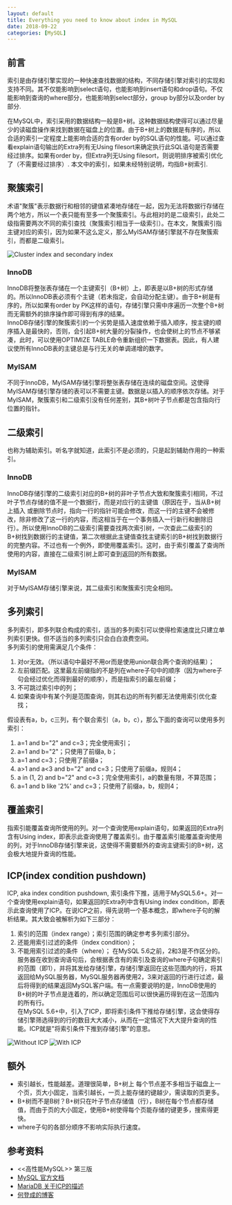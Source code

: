 ```yaml
---
layout: default
title: Everything you need to know about index in MySQL
date: 2018-09-22
categories: [MySQL]
---
```


## 前言

  索引是由存储引擎实现的一种快速查找数据的结构，不同存储引擎对索引的实现和支持不同。其不仅能影响到select语句，也能影响到insert语句和drop语句。不仅能影响到查询的where部分，也能影响到select部分，group by部分以及order by部分.
  <!--more-->
  在MySQL中，索引采用的数据结构一般是B+树。这种数据结构使得可以通过尽量少的读磁盘操作来找到数据在磁盘上的位置。由于B+树上的数据是有序的，所以合适的索引一定程度上能影响合适的含有order by的SQL语句的性能。可以通过查看explain语句输出的Extra列有无Using filesort来确定执行此SQL语句是否需要经过排序。如果有order by，但Extra列无Using filesort，则说明排序被索引优化了（不需要经过排序）.
  本文中的索引，如果未经特别说明，均指B+树索引.

## 聚簇索引

  术语"聚簇"表示数据行和相邻的键值紧凑地存储在一起，因为无法将数据行存储在两个地方，所以一个表只能有至多一个聚簇索引。与此相对的是二级索引，此处二级指需要两次不同的索引查找（聚簇索引相当于一级索引）。在本文，聚簇索引指主键对应的索引，因为如果不这么定义，那么MyISAM存储引擎就不存在聚簇索引，而都是二级索引。

![Cluster index and secondary index](/images/cluster-index-and-secondary-index.png)

### InnoDB

  InnoDB将整张表存储在一个主键索引（B+树）上，即表是以B+树的形式存储的。所以InnoDB表必须有个主键（若未指定，会自动分配主键）。由于B+树是有序的，所以如果有order by PK这样的语句，存储引擎只需中序遍历一次整个B+树而无需额外的排序操作即可得到有序的结果。  
  InnoDB存储引擎的聚簇索引的一个劣势是插入速度依赖于插入顺序，按主键的顺序插入是最快的，否则，会引起B+树大量的分裂操作，也会使树上的节点不够紧凑，此时，可以使用OPTIMIZE TABLE命令重新组织一下数据表。因此，有人建议使所有InnoDB表的主键总是与行无关的单调递增的数字。

### MyISAM

  不同于InnoDB，MyISAM存储引擎将整张表存储在连续的磁盘空间。这使得MyISAM存储引擎存储的表可以不需要主键。数据是以插入的顺序依次存储。对于MyISAM，聚簇索引和二级索引没有任何差别，其B+树叶子节点都是包含指向行位置的指针。

## 二级索引

  也称为辅助索引。听名字就知道，此索引不是必须的，只是起到辅助作用的一种索引。

### InnoDB

  InnoDB存储引擎的二级索引对应的B+树的非叶子节点大致和聚簇索引相同，不过叶子节点存储的值不是一个数据行，而是对应行的主键值（原因在于，当从B+树上插入 或删除节点时，指向一行的指针可能会修改，而这一行的主键不会被修改，除非修改了这一行的内容，而这相当于在一个事务插入一行新行和删除旧行）。所以使用InnoDB的二级索引需要查找两次索引树，一次查此二级索引的B+树找到数据行的主键值，第二次根据此主键值查找主键索引的B+树找到数据行的完整内容。不过也有一个例外，即使用覆盖索引。这时，由于索引覆盖了查询所使用的内容，直接在二级索引树上即可查到返回的所有数据。  

### MyISAM

  对于MyISAM存储引擎来说，其二级索引和聚簇索引完全相同。

## 多列索引

  多列索引，即多列联合构成的索引，适当的多列索引可以使得检索速度比只建立单列索引更快。但不适当的多列索引只会白白浪费空间。  
  多列索引的使用需满足几个条件：  

  1. 对or无效。（所以语句中最好不用or而是使用union联合两个查询的结果）；
  2. 左前缀匹配。这里最左前缀指的不是列在where子句中的顺序（因为where子句会经过优化而得到最好的顺序），而是指索引的最左前缀；
  3. 不可跳过索引中的列；
  4. 如果查询中有某个列是范围查询，则其右边的所有列都无法使用索引优化查找；  

  假设表有a，b，c三列，有个联合索引（a，b，c），那么下面的查询可以使用多列索引：  

  1. a=1 and b="2" and c=3；完全使用索引；
  2. a=1 and b="2"；只使用了前缀a, b；
  3. a=1 and c=3；只使用了前缀a；
  4. a>1 and a<3 and b="2" and c=3；只使用了前缀a，规则4；
  5. a in (1, 2) and b="2" and c=3；完全使用索引，a的数量有限，不算范围；
  6. a=1 and b like '2%' and c=3；只使用了前缀a，b，规则4；

## 覆盖索引

  指索引能覆盖查询所使用的列。对一个查询使用explain语句，如果返回的Extra列含有Using index，即表示此查询使用了覆盖索引。由于覆盖索引能覆盖查询使用的列，对于InnoDB存储引擎来说，这使得不需要额外的查询主键索引的B+树，这会极大地提升查询的性能。

## ICP(index condition pushdown)

  ICP, aka index condition pushdown, 索引条件下推，适用于MySQL5.6+。对一个查询使用explain语句，如果返回的Extra列中含有Using index condition，即表示此查询使用了ICP。在说ICP之前，得先说明一个基本概念，即where子句的解析结果。其大致会被解析为如下三部分：  

  1. 索引的范围（index range）；索引范围的确定参考多列索引部分。
  2. 还能用索引过滤的条件（index condition）；
  3. 不能用索引过滤的条件（where）；
  在MySQL 5.6之前，2和3是不作区分的。服务器在收到查询语句后，会根据表含有的索引及查询的where子句确定索引的范围（即1），并将其发给存储引擎，存储引擎返回在这些范围内的行，将其返回给MySQL服务器，MySQL服务器再使用2，3来对返回的行进行过滤，最后将得到的结果返回MySQL客户端。有一点需要说明的是，InnoDB使用的B+树的叶子节点是连着的，所以确定范围后可以很快遍历得到在这一范围内的所有行。  
  在MySQL 5.6+中，引入了ICP，即将索引条件下推给存储引擎，这会使得存储引擎筛选得到的行的数目大大减小，从而在一定情况下大大提升查询的性能。ICP就是"将索引条件下推到存储引擎"的意思。  

  ![Without ICP](/images/index-access-2phases.png)
  ![With ICP](/images/index-access-with-icp.png)
  
## 额外

- 索引越长，性能越差。道理很简单，B+树上 每个节点差不多相当于磁盘上一个页，页大小固定，当索引越长，一页上能存储的键越少，需读取的页更多。
- B+树而不是B树？B+树只在叶子节点存储值（行），B树在每个节点都存储值，而由于页的大小固定，使用B+树使得每个页能存储的键更多，搜索得更快。
- where子句的各部分顺序不影响实际执行速度。

## 参考资料

- <<高性能MySQL>> 第三版
- [MySQL 官方文档](https://dev.mysql.com/doc/refman/5.6/en/index-condition-pushdown-optimization.html)
- [MariaDB 关于ICP的描述](https://mariadb.com/kb/en/library/index-condition-pushdown/)
- [何登成的博客](http://hedengcheng.com/?p=577)